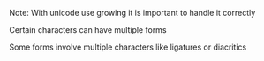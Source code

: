 <!-- .slide: data-background="content/images/050-030-unicode-normalization.png" -->

Note:
With unicode use growing it is important to handle it correctly

Certain characters can have multiple forms

Some forms involve multiple characters like ligatures or diacritics
